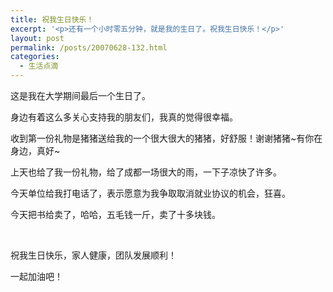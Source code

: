```yaml
---
title: 祝我生日快乐！
excerpt: '<p>还有一个小时零五分钟，就是我的生日了。祝我生日快乐！</p>'
layout: post
permalink: /posts/20070628-132.html
categories:
  - 生活点滴
---
```

这是我在大学期间最后一个生日了。

身边有着这么多关心支持我的朋友们，我真的觉得很幸福。

收到第一份礼物是猪猪送给我的一个很大很大的猪猪，好舒服！谢谢猪猪~有你在身边，真好~

上天也给了我一份礼物，给了成都一场很大的雨，一下子凉快了许多。

今天单位给我打电话了，表示愿意为我争取取消就业协议的机会，狂喜。

今天把书给卖了，哈哈，五毛钱一斤，卖了十多块钱。

&nbsp;

祝我生日快乐，家人健康，团队发展顺利！

一起加油吧！

&nbsp;
